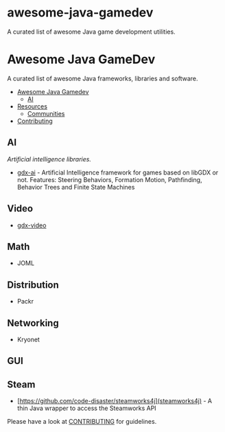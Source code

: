 # awesome-java-gamedev
A curated list of awesome Java game development utilities.

# Awesome Java GameDev

A curated list of awesome Java frameworks, libraries and software.

- [Awesome Java Gamedev](#awesome-java-gamedev)
    - [AI](#ai)
- [Resources](#resources)
    - [Communities](#communities)
- [Contributing](#contributing)

## AI

*Artificial intelligence libraries.*

- [gdx-ai](https://github.com/libgdx/gdx-ai) - Artificial Intelligence framework for games based on libGDX or not. Features: Steering Behaviors, Formation Motion, Pathfinding, Behavior Trees and Finite State Machines

## Video

- [gdx-video](https://github.com/libgdx/gdx-video)

## Math

- JOML

## Distribution

- Packr

## Networking

- Kryonet

## GUI

## Steam

- [https://github.com/code-disaster/steamworks4j](steamworks4j) - A thin Java wrapper to access the Steamworks API

Please have a look at [CONTRIBUTING](https://github.com/akullpp/awesome-java/blob/master/CONTRIBUTING.md) for guidelines.
